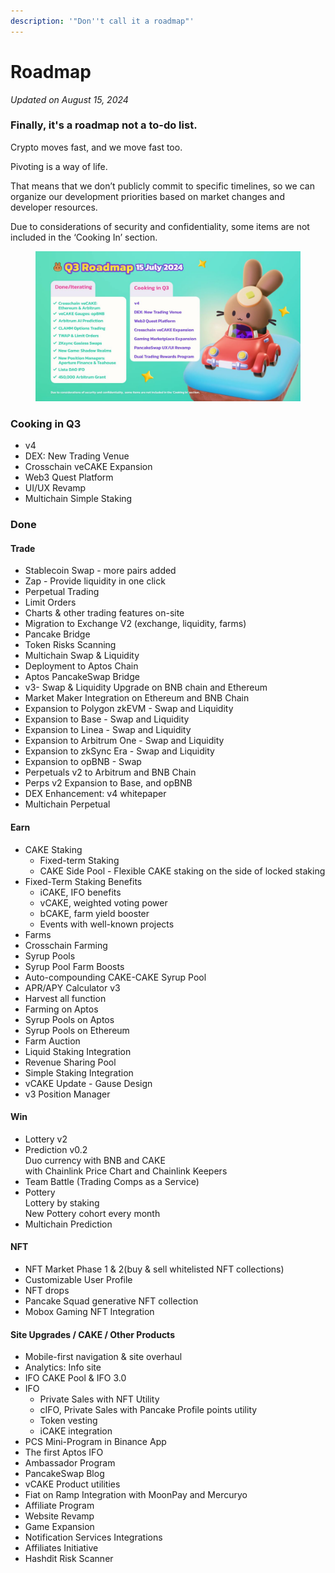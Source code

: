 ```yaml
---
description: '"Don''t call it a roadmap"'
---
```


# Roadmap

_Updated on August 15, 2024_

### Finally, it's a roadmap not a to-do list.

Crypto moves fast, and we move fast too.

Pivoting is a way of life.

That means that we don’t publicly commit to specific timelines, so we can organize our development priorities based on market changes and developer resources.

Due to considerations of security and confidentiality, some items are not included in the ‘Cooking In’ section.

<figure><img src="../.gitbook/assets/telegram-cloud-photo-size-5-6100658967458988041-y.jpg" alt=""><figcaption></figcaption></figure>

### Cooking in Q3

* v4
* DEX: New Trading Venue
* Crosschain veCAKE Expansion
* Web3 Quest Platform
* UI/UX Revamp
* Multichain Simple Staking

### Done

#### Trade

* Stablecoin Swap - more pairs added
* Zap - Provide liquidity in one click
* Perpetual Trading
* Limit Orders
* Charts & other trading features on-site
* Migration to Exchange V2 (exchange, liquidity, farms)
* Pancake Bridge
* Token Risks Scanning
* Multichain Swap & Liquidity
* Deployment to Aptos Chain
* Aptos PancakeSwap Bridge
* v3- Swap & Liquidity Upgrade on BNB chain and Ethereum
* Market Maker Integration on Ethereum and BNB Chain
* Expansion to Polygon zkEVM - Swap and Liquidity
* Expansion to Base - Swap and Liquidity
* Expansion to Linea - Swap and Liquidity
* Expansion to Arbitrum One - Swap and Liquidity
* Expansion to zkSync Era - Swap and Liquidity
* Expansion to opBNB - Swap
* Perpetuals v2  to Arbitrum and BNB Chain
* Perps v2 Expansion to Base, and opBNB
* DEX Enhancement: v4 whitepaper
* Multichain Perpetual





#### Earn

* CAKE Staking
  * Fixed-term Staking
  * CAKE Side Pool - Flexible CAKE staking on the side of locked staking
* Fixed-Term Staking Benefits&#x20;
  * iCAKE, IFO benefits
  * vCAKE, weighted voting power
  * bCAKE, farm yield booster
  * Events with well-known projects
* Farms
* Crosschain Farming
* Syrup Pools
* Syrup Pool Farm Boosts
* Auto-compounding CAKE-CAKE Syrup Pool
* APR/APY Calculator v3
* Harvest all function
* Farming on Aptos
* Syrup Pools on Aptos
* Syrup Pools on Ethereum
* Farm Auction
* Liquid Staking Integration
* Revenue Sharing Pool
* Simple Staking Integration
* vCAKE Update - Gause Design
* v3 Position Manager

#### Win

* Lottery v2
* Prediction v0.2\
  Duo currency with BNB and CAKE\
  with Chainlink Price Chart and Chainlink Keepers
* Team Battle (Trading Comps as a Service)
* Pottery\
  Lottery by staking\
  New Pottery cohort every month
* Multichain Prediction

#### NFT

* NFT Market Phase 1 & 2(buy & sell whitelisted NFT collections)
* Customizable User Profile
* NFT drops
* Pancake Squad generative NFT collection
* Mobox Gaming NFT Integration

#### Site Upgrades / CAKE / Other Products

* Mobile-first navigation & site overhaul
* Analytics: Info site
* IFO CAKE Pool & IFO 3.0
* IFO
  * Private Sales with NFT Utility
  * cIFO, Private Sales with Pancake Profile points utility
  * Token vesting
  * iCAKE integration
* PCS Mini-Program in Binance App
* The first Aptos IFO
* Ambassador Program
* PancakeSwap Blog
* vCAKE Product utilities
* Fiat on Ramp Integration with MoonPay and Mercuryo
* Affiliate Program
* Website Revamp
* Game Expansion
* Notification Services Integrations
* Affiliates Initiative
* Hashdit Risk Scanner



